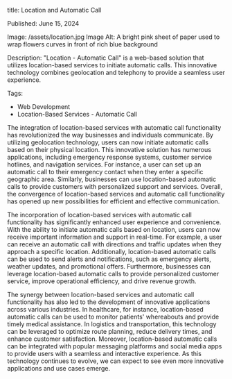 title: Location and Automatic Call

Published: June 15, 2024

Image: /assets/location.jpg
Image Alt: A bright pink sheet of paper used to wrap flowers curves in front of rich blue background

Description: "Location - Automatic Call" is a web-based solution that utilizes location-based services to initiate automatic calls. This innovative technology combines geolocation and telephony to provide a seamless user experience.

Tags:
- Web Development
- Location-Based Services
- Automatic Call

The integration of location-based services with automatic call functionality has revolutionized the way businesses and individuals communicate. By utilizing geolocation technology, users can now initiate automatic calls based on their physical location. This innovative solution has numerous applications, including emergency response systems, customer service hotlines, and navigation services. For instance, a user can set up an automatic call to their emergency contact when they enter a specific geographic area. Similarly, businesses can use location-based automatic calls to provide customers with personalized support and services. Overall, the convergence of location-based services and automatic call functionality has opened up new possibilities for efficient and effective communication.

The incorporation of location-based services with automatic call functionality has significantly enhanced user experience and convenience. With the ability to initiate automatic calls based on location, users can now receive important information and support in real-time. For example, a user can receive an automatic call with directions and traffic updates when they approach a specific location. Additionally, location-based automatic calls can be used to send alerts and notifications, such as emergency alerts, weather updates, and promotional offers. Furthermore, businesses can leverage location-based automatic calls to provide personalized customer service, improve operational efficiency, and drive revenue growth.


The synergy between location-based services and automatic call functionality has also led to the development of innovative applications across various industries. In healthcare, for instance, location-based automatic calls can be used to monitor patients' whereabouts and provide timely medical assistance. In logistics and transportation, this technology can be leveraged to optimize route planning, reduce delivery times, and enhance customer satisfaction. Moreover, location-based automatic calls can be integrated with popular messaging platforms and social media apps to provide users with a seamless and interactive experience. As this technology continues to evolve, we can expect to see even more innovative applications and use cases emerge.
